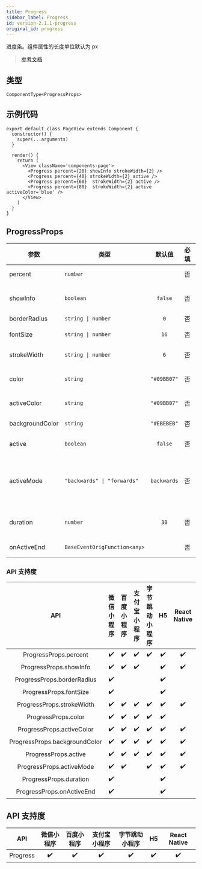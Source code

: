 ```yaml
---
title: Progress
sidebar_label: Progress
id: version-2.1.1-progress
original_id: progress
---
```


进度条。组件属性的长度单位默认为 px

> [参考文档](https://developers.weixin.qq.com/miniprogram/dev/component/progress.html)

## 类型

```tsx
ComponentType<ProgressProps>
```

## 示例代码

```tsx
export default class PageView extends Component {
  constructor() {
    super(...arguments)
  }

  render() {
    return (
      <View className='components-page'>
        <Progress percent={20} showInfo strokeWidth={2} />
        <Progress percent={40} strokeWidth={2} active />
        <Progress percent={60}  strokeWidth={2} active />
        <Progress percent={80}  strokeWidth={2} active activeColor='blue' />
      </View>
    )
  }
}
```

## ProgressProps

<table>
  <thead>
    <tr>
      <th>参数</th>
      <th>类型</th>
      <th style="text-align:center">默认值</th>
      <th style="text-align:center">必填</th>
      <th>说明</th>
    </tr>
  </thead>
  <tbody>
    <tr>
      <td>percent</td>
      <td><code>number</code></td>
      <td style="text-align:center"></td>
      <td style="text-align:center">否</td>
      <td>百分比 0~100</td>
    </tr>
    <tr>
      <td>showInfo</td>
      <td><code>boolean</code></td>
      <td style="text-align:center"><code>false</code></td>
      <td style="text-align:center">否</td>
      <td>在进度条右侧显示百分比</td>
    </tr>
    <tr>
      <td>borderRadius</td>
      <td><code>string | number</code></td>
      <td style="text-align:center"><code>0</code></td>
      <td style="text-align:center">否</td>
      <td>圆角大小</td>
    </tr>
    <tr>
      <td>fontSize</td>
      <td><code>string | number</code></td>
      <td style="text-align:center"><code>16</code></td>
      <td style="text-align:center">否</td>
      <td>右侧百分比字体大小</td>
    </tr>
    <tr>
      <td>strokeWidth</td>
      <td><code>string | number</code></td>
      <td style="text-align:center"><code>6</code></td>
      <td style="text-align:center">否</td>
      <td>进度条线的宽度</td>
    </tr>
    <tr>
      <td>color</td>
      <td><code>string</code></td>
      <td style="text-align:center"><code>&quot;#09BB07&quot;</code></td>
      <td style="text-align:center">否</td>
      <td>进度条颜色 (请使用 activeColor)</td>
    </tr>
    <tr>
      <td>activeColor</td>
      <td><code>string</code></td>
      <td style="text-align:center"><code>&quot;#09BB07&quot;</code></td>
      <td style="text-align:center">否</td>
      <td>已选择的进度条的颜色</td>
    </tr>
    <tr>
      <td>backgroundColor</td>
      <td><code>string</code></td>
      <td style="text-align:center"><code>&quot;#EBEBEB&quot;</code></td>
      <td style="text-align:center">否</td>
      <td>未选择的进度条的颜色</td>
    </tr>
    <tr>
      <td>active</td>
      <td><code>boolean</code></td>
      <td style="text-align:center"><code>false</code></td>
      <td style="text-align:center">否</td>
      <td>进度条从左往右的动画</td>
    </tr>
    <tr>
      <td>activeMode</td>
      <td><code>&quot;backwards&quot; | &quot;forwards&quot;</code></td>
      <td style="text-align:center"><code>backwards</code></td>
      <td style="text-align:center">否</td>
      <td>backwards: 动画从头播<br /><br />forwards: 动画从上次结束点接着播</td>
    </tr>
    <tr>
      <td>duration</td>
      <td><code>number</code></td>
      <td style="text-align:center"><code>30</code></td>
      <td style="text-align:center">否</td>
      <td>进度增加 1% 所需毫秒数</td>
    </tr>
    <tr>
      <td>onActiveEnd</td>
      <td><code>BaseEventOrigFunction&lt;any&gt;</code></td>
      <td style="text-align:center"></td>
      <td style="text-align:center">否</td>
      <td>动画完成事件</td>
    </tr>
  </tbody>
</table>

### API 支持度

| API | 微信小程序 | 百度小程序 | 支付宝小程序 | 字节跳动小程序 | H5 | React Native |
| :---: | :---: | :---: | :---: | :---: | :---: | :---: |
| ProgressProps.percent | ✔️ | ✔️ | ✔️ | ✔️ | ✔️ | ✔️ |
| ProgressProps.showInfo | ✔️ | ✔️ | ✔️ |  | ✔️ | ✔️ |
| ProgressProps.borderRadius | ✔️ |  |  |  | ✔️ |  |
| ProgressProps.fontSize | ✔️ |  |  |  | ✔️ |  |
| ProgressProps.strokeWidth | ✔️ | ✔️ | ✔️ | ✔️ | ✔️ | ✔️ |
| ProgressProps.color | ✔️ | ✔️ | ✔️ | ✔️ | ✔️ |  |
| ProgressProps.activeColor | ✔️ | ✔️ | ✔️ | ✔️ | ✔️ | ✔️ |
| ProgressProps.backgroundColor | ✔️ | ✔️ | ✔️ | ✔️ | ✔️ | ✔️ |
| ProgressProps.active | ✔️ | ✔️ | ✔️ | ✔️ | ✔️ | ✔️ |
| ProgressProps.activeMode | ✔️ | ✔️ |  | ✔️ | ✔️ | ✔️ |
| ProgressProps.duration | ✔️ |  |  |  | ✔️ |  |
| ProgressProps.onActiveEnd | ✔️ |  |  |  | ✔️ |  |

## API 支持度

| API | 微信小程序 | 百度小程序 | 支付宝小程序 | 字节跳动小程序 | H5 | React Native |
| :---: | :---: | :---: | :---: | :---: | :---: | :---: |
| Progress | ✔️ | ✔️ | ✔️ | ✔️ | ✔️ | ✔️ |
